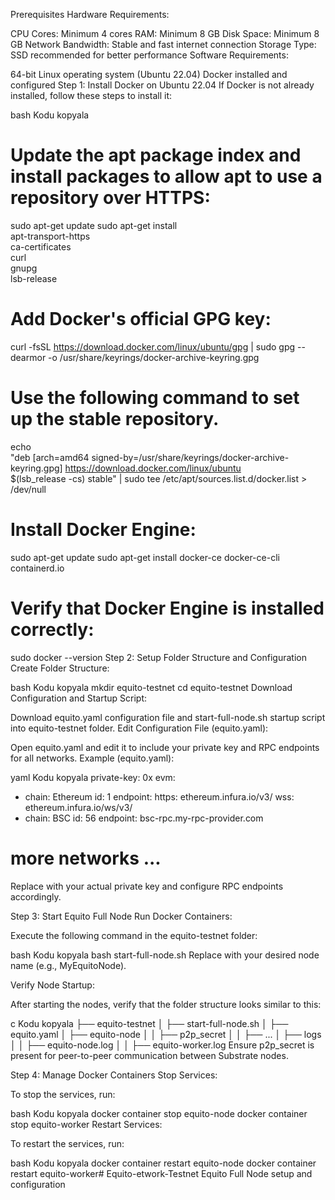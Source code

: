 Prerequisites
Hardware Requirements:

CPU Cores: Minimum 4 cores
RAM: Minimum 8 GB
Disk Space: Minimum 8 GB
Network Bandwidth: Stable and fast internet connection
Storage Type: SSD recommended for better performance
Software Requirements:

64-bit Linux operating system (Ubuntu 22.04)
Docker installed and configured
Step 1: Install Docker on Ubuntu 22.04
If Docker is not already installed, follow these steps to install it:

bash
Kodu kopyala
# Update the apt package index and install packages to allow apt to use a repository over HTTPS:
sudo apt-get update
sudo apt-get install \
    apt-transport-https \
    ca-certificates \
    curl \
    gnupg \
    lsb-release

# Add Docker's official GPG key:
curl -fsSL https://download.docker.com/linux/ubuntu/gpg | sudo gpg --dearmor -o /usr/share/keyrings/docker-archive-keyring.gpg

# Use the following command to set up the stable repository.
echo \
  "deb [arch=amd64 signed-by=/usr/share/keyrings/docker-archive-keyring.gpg] https://download.docker.com/linux/ubuntu \
  $(lsb_release -cs) stable" | sudo tee /etc/apt/sources.list.d/docker.list > /dev/null

# Install Docker Engine:
sudo apt-get update
sudo apt-get install docker-ce docker-ce-cli containerd.io

# Verify that Docker Engine is installed correctly:
sudo docker --version
Step 2: Setup Folder Structure and Configuration
Create Folder Structure:

bash
Kodu kopyala
mkdir equito-testnet
cd equito-testnet
Download Configuration and Startup Script:

Download equito.yaml configuration file and start-full-node.sh startup script into equito-testnet folder.
Edit Configuration File (equito.yaml):

Open equito.yaml and edit it to include your private key and RPC endpoints for all networks.
Example (equito.yaml):

yaml
Kodu kopyala
private-key: 0x<your-private-key>
evm:
  - chain: Ethereum
    id: 1
    endpoint:
      https: ethereum.infura.io/v3/<API-KEY>
      wss: ethereum.infura.io/ws/v3/<API-KEY>
  - chain: BSC
    id: 56
    endpoint: bsc-rpc.my-rpc-provider.com
# more networks ...
Replace <your-private-key> with your actual private key and configure RPC endpoints accordingly.

Step 3: Start Equito Full Node
Run Docker Containers:

Execute the following command in the equito-testnet folder:

bash
Kodu kopyala
bash start-full-node.sh <node-name>
Replace <node-name> with your desired node name (e.g., MyEquitoNode).

Verify Node Startup:

After starting the nodes, verify that the folder structure looks similar to this:

c
Kodu kopyala
├── equito-testnet
│   ├── start-full-node.sh
│   ├── equito.yaml
│   ├── equito-node
│   │   ├── p2p_secret
│   │   ├── ...
│   ├── logs
│   │   ├── equito-node.log
│   │   ├── equito-worker.log
Ensure p2p_secret is present for peer-to-peer communication between Substrate nodes.

Step 4: Manage Docker Containers
Stop Services:

To stop the services, run:

bash
Kodu kopyala
docker container stop equito-node
docker container stop equito-worker
Restart Services:

To restart the services, run:

bash
Kodu kopyala
docker container restart equito-node
docker container restart equito-worker# Equito-etwork-Testnet
Equito Full Node setup and configuration
